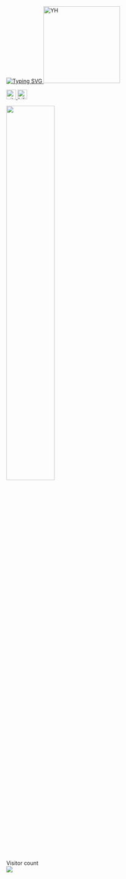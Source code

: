 
<a href="https://github.com/HuiiJi">
	<img src="https://readme-typing-svg.demolab.com?font=Georgia&size=20&duration=2000&pause=200&multiline=true&width=500&height=100&lines=HuiiJi;AI+Engineer;Major+in+ISP+,+AI-ISP+,+low+level+CVs+and+AIGC;Fun at LOL;" alt="Typing SVG" />
</a>
<img src="https://pic.imgdb.cn/item/6485de641ddac507cc302967.jpg"  height="200px" alt="YH" />
<p align="left">

<p> 
<a href="https://github.com/HuiiJi"> 
    <img src="https://komarev.com/ghpvc/?username=HuiiJi&color=blue" height="25px" alt="github follow" /> 
</a>
<a href="https://b23.tv/A6QrrEt">
    <img src="https://img.shields.io/badge/bilibili-0079FF.svg?style=plastic&logo=bilibili&logoColor=white" height="25px" alt="bilibili" /></a>
</p> 

<img style="width: 50%" align="medium" src="https://github-readme-stats.vercel.app/api?username=HuiiJi&show_icons=true&hide_border=true&count_private=true" />

<p align="left"> 
  Visitor count<br>
  <img src="https://profile-counter.glitch.me/HuiiJi/count.svg" />
</p>



